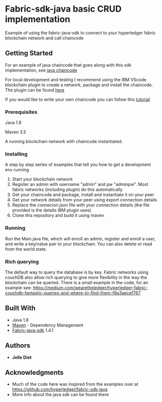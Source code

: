 # Fabric-sdk-java basic CRUD implementation

Example of using the fabric-java-sdk to connect to your hyperledger fabric blockchain network and call chaincode

## Getting Started

For an example of java chaincode that goes along with this sdk implementation, see [java chaincode](https://github.com/jelleDiet/Java_chaincode_example)

For local development and testing I recommend using the IBM VScode blockchain plugin to create a network, package and install the chaincode. The plugin can be found [here](https://marketplace.visualstudio.com/items?itemName=IBMBlockchain.ibm-blockchain-platform)

If you would like to write your own chaincode you can follow this [tutorial](https://developer.ibm.com/tutorials/ibm-blockchain-platform-vscode-smart-contract/)

### Prerequisites

Java 1.8

Maven 3.5

A running blockchain network with chaincode instantiated. 

### Installing

A step by step series of examples that tell you how to get a development env running

1. Start your blockchain network
2. Register an admin with username "admin" and pw "adminpw". Most fabric networks (including plugin) do this automatically
3. Get your chaincode and package, install and instantiate it on your peer
4. Get your network details from your peer using export connection details
5. Replace the connecion.json file with your connection details (the file provided is the details IBM plugin uses)
6. Clone this repository and build it using maven

### Running

Run the Main.java file, which will enroll an admin, register and enroll a user, and write a key/value pair to your blockchain. You can also delete or read from the world state.

### Rich querying

The default way to query the database is by key. Fabric networks using couchDB also allow rich querying to give more flexibility in the way the blockchain can be queried. There is a small example in the code, for an example see:
https://medium.com/wearetheledger/hyperledger-fabric-couchdb-fantastic-queries-and-where-to-find-them-f8a3aecef767

## Built With

* Java 1.8
* [Maven](https://maven.apache.org/) - Dependency Management
* [Fabric-java-sdk](https://github.com/hyperledger/fabric-sdk-java/) 1.4.1

## Authors

* **Jelle Diet** 


## Acknowledgments

* Much of the code here was inspired from the examples over at https://github.com/hyperledger/fabric-sdk-java
* More info about the java sdk can be found there


